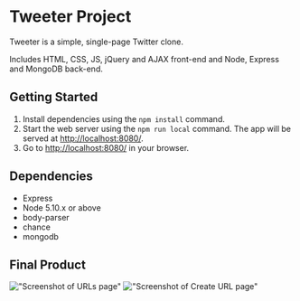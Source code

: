 # Tweeter Project

Tweeter is a simple, single-page Twitter clone.

Includes HTML, CSS, JS, jQuery and AJAX front-end and Node, Express and MongoDB back-end.

## Getting Started

1. Install dependencies using the `npm install` command.
2. Start the web server using the `npm run local` command. The app will be served at <http://localhost:8080/>.
3. Go to <http://localhost:8080/> in your browser.

## Dependencies

- Express
- Node 5.10.x or above
- body-parser
- chance
- mongodb

## Final Product

!["Screenshot of URLs page"](https://github.com/maddixm/tiny-app/blob/master/docs/urls-page.png?raw=true)
!["Screenshot of Create URL page"](https://github.com/maddixm/tiny-app/blob/master/docs/create-url.png?raw=true)
